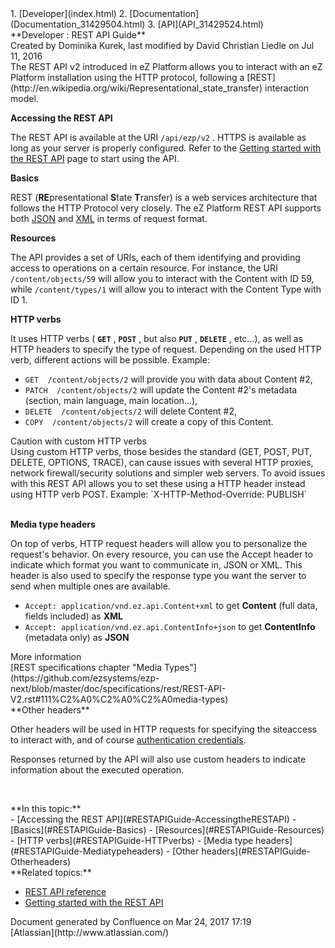 <div id="page">
<div id="main" class="aui-page-panel">
<div id="main-header">
<div id="breadcrumb-section">
1.  [Developer](index.html)
2.  [Documentation](Documentation_31429504.html)
3.  [API](API_31429524.html)

</div>
**Developer : REST API Guide**

</div>
<div id="content" class="view">
<div class="page-metadata">
Created by Dominika Kurek, last modified by David Christian Liedle on Jul 11, 2016

</div>
<div id="main-content" class="wiki-content group">
<div class="contentLayout2">
<div class="columnLayout two-right-sidebar"
data-layout="two-right-sidebar">
<div class="cell normal" data-type="normal">
<div class="innerCell">
The REST API v2 introduced in eZ Platform allows you to interact with an eZ Platform installation using the HTTP protocol, following a [REST](http://en.wikipedia.org/wiki/Representational_state_transfer) interaction model.

**Accessing the REST API**

The REST API is available at the URI `/api/ezp/v2` . HTTPS is available as long as your server is properly configured. Refer to the [Getting started with the REST API](Getting-started-with-the-REST-API_31430289.html) page to start using the API.

**Basics**

REST (**RE**presentational **S**tate **T**ransfer) is a web services architecture that follows the HTTP Protocol very closely. The eZ Platform REST API supports both [JSON](http://www.json.org/) and [XML](http://www.w3.org/XML/) in terms of request format.

**Resources**

The API provides a set of URIs, each of them identifying and providing access to operations on a certain resource. For instance, the URI `/content/objects/59` will allow you to interact with the Content with ID 59, while `/content/types/1` will allow you to interact with the Content Type with ID 1.

**HTTP verbs**

It uses HTTP verbs ( **`GET`** , **`POST`** , but also **`PUT`** , **`DELETE`** , etc...), as well as HTTP headers to specify the type of request. Depending on the used HTTP verb, different actions will be possible. Example:

-   `GET  /content/objects/2` will provide you with data about Content \#2,
-   `PATCH  /content/objects/2` will update the Content \#2's metadata (section, main language, main location...),
-   `DELETE  /content/objects/2` will delete Content \#2,
-   `COPY  /content/objects/2` will create a copy of this Content.

<div
class="confluence-information-macro confluence-information-macro-note">
Caution with custom HTTP verbs

<div class="confluence-information-macro-body">
Using custom HTTP verbs, those besides the standard (GET, POST, PUT, DELETE, OPTIONS, TRACE), can cause issues with several HTTP proxies, network firewall/security solutions and simpler web servers. To avoid issues with this REST API allows you to set these using a HTTP header instead using HTTP verb POST. Example: `X-HTTP-Method-Override: PUBLISH`

</div>
</div>
 

**Media type headers**

On top of verbs, HTTP request headers will allow you to personalize the request's behavior. On every resource, you can use the Accept header to indicate which format you want to communicate in, JSON or XML. This header is also used to specify the response type you want the server to send when multiple ones are available.

-   `Accept: application/vnd.ez.api.Content+xml` to get **Content** (full data, fields included) as **XML**
-   `Accept: application/vnd.ez.api.ContentInfo+json` to get **ContentInfo** (metadata only) as **JSON**

<div
class="confluence-information-macro confluence-information-macro-information">
More information

<div class="confluence-information-macro-body">
[REST specifications chapter "Media Types"](https://github.com/ezsystems/ezp-next/blob/master/doc/specifications/rest/REST-API-V2.rst#111%C2%A0%C2%A0%C2%A0media-types)

</div>
</div>
**Other headers**

Other headers will be used in HTTP requests for specifying the siteaccess to interact with, and of course [authentication credentials](REST-API-Authentication_31430293.html).

Responses returned by the API will also use custom headers to indicate information about the executed operation.

 

</div>
</div>
<div class="cell aside" data-type="aside">
<div class="innerCell">
**In this topic:**

<div class="toc-macro rbtoc1490375987475">
-   [Accessing the REST API](#RESTAPIGuide-AccessingtheRESTAPI)
-   [Basics](#RESTAPIGuide-Basics)
    -   [Resources](#RESTAPIGuide-Resources)
    -   [HTTP verbs](#RESTAPIGuide-HTTPverbs)
    -   [Media type headers](#RESTAPIGuide-Mediatypeheaders)
    -   [Other headers](#RESTAPIGuide-Otherheaders)

</div>
**Related topics:**

-   [REST API reference](REST-API-reference_31430594.html)
-   [Getting started with the REST API](Getting-started-with-the-REST-API_31430289.html)

</div>
</div>
</div>
</div>
</div>
</div>
</div>
<div id="footer" role="contentinfo">
<div class="section footer-body">
Document generated by Confluence on Mar 24, 2017 17:19

<div id="footer-logo">
[Atlassian](http://www.atlassian.com/)

</div>
</div>
</div>
</div>

